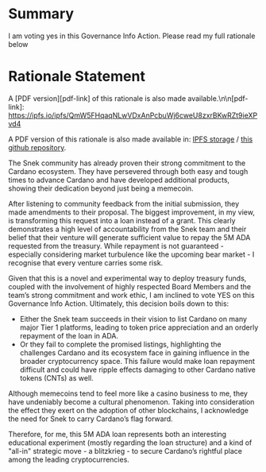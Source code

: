 # Summary
I am voting yes in this Governance Info Action. Please read my full rationale below


# Rationale Statement

A [PDF version][pdf-link] of this rationale is also made available.\n\n[pdf-link]: https://ipfs.io/ipfs/QmW5FHqaqNLwVDxAnPcbuWj6cweU8zxrBKwRZt9ieXPvd4

A PDF version of this rationale is also made available in: [IPFS storage](https://ipfs.io/ipfs/QmW5FHqaqNLwVDxAnPcbuWj6cweU8zxrBKwRZt9ieXPvd4) / [this github repository](voting/2025/18/QmW5FHqaqNLwVDxAnPcbuWj6cweU8zxrBKwRZt9ieXPvd4.pdf).


The Snek community has already proven their strong commitment to the Cardano ecosystem. They have persevered through both easy and tough times to advance Cardano and have developed additional products, showing their dedication beyond just being a memecoin.

After listening to community feedback from the initial submission, they made amendments to their proposal. The biggest improvement, in my view, is transforming this request into a loan instead of a grant. This clearly demonstrates a high level of accountability from the Snek team and their belief that their venture will generate sufficient value to repay the 5M ADA requested from the treasury. While repayment is not guaranteed - especially considering market turbulence like the upcoming bear market - I recognise that every venture carries some risk.

Given that this is a novel and experimental way to deploy treasury funds, coupled with the involvement of highly respected Board Members and the team’s strong commitment and work ethic, I am inclined to vote YES on this Governance Info Action.
Ultimately, this decision boils down to this:

- Either the Snek team succeeds in their vision to list Cardano on many major Tier 1 platforms, leading to token price appreciation and an orderly repayment of the loan in ADA.
- Or they fail to complete the promised listings, highlighting the challenges Cardano and its ecosystem face in gaining influence in the broader cryptocurrency space. This failure would make loan repayment difficult and could have ripple effects damaging to other Cardano native tokens (CNTs) as well.

Although memecoins tend to feel more like a casino business to me, they have undeniably become a cultural phenomenon. Taking into consideration the effect they exert on the adoption of other blockchains, I acknowledge the need for Snek to carry Cardano’s flag forward.

Therefore, for me, this 5M ADA loan represents both an interesting educational experiment (mostly regarding the loan structure) and a kind of \"all-in\" strategic move - a blitzkrieg - to secure Cardano’s rightful place among the leading cryptocurrencies.
